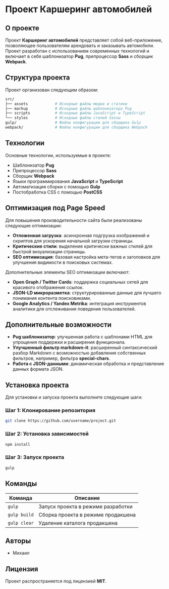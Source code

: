 # Проект Каршеринг автомобилей

## О проекте

Проект **Каршеринг автомобилей** представляет собой веб-приложение, позволяющее пользователям арендовать и заказывать автомобили. Проект разработан с использованием современных технологий и включает в себя шаблонизатор **Pug**, препроцессор **Sass** и сборщик **Webpack**.

## Структура проекта

Проект организован следующим образом:

```bash
src/
├── assets            # Исходные файлы медиа и статики
├── markup            # Исходные файлы шаблонизатора Pug
├── scripts           # Исходные файлы JavaScript и TypeScript
└── styles            # Исходные файлы стилей Sassы
gulp/                 # Файлы конфигурации для сборщика Gulp
webpack/              # Файлы конфигурации для сборщика Webpack
```

## Технологии

Основные технологии, используемые в проекте:

- Шаблонизатор **Pug**
- Препроцессор **Sass**
- Сборщик **Webpack**
- Языки программирования **JavaScript** и **TypeScript**
- Автоматизация сборки с помощью **Gulp**
- Постобработка CSS с помощью **PostCSS**

## Оптимизация под Page Speed

Для повышения производительности сайта были реализованы следующие оптимизации:

- **Отложенная загрузка**: асинхронная подгрузка изображений и скриптов для ускорения начальной загрузки страницы.
- **Критические стили**: выделение критически важных стилей для быстрой визуализации страницы.
- **SEO оптимизация**: базовая настройка мета-тегов и заголовков для улучшения видимости в поисковых системах.

Дополнительные элементы SEO оптимизации включают:

- **Open Graph / Twitter Cards**: поддержка социальных сетей для красивого отображения ссылок.
- **JSON-LD микроразметка**: структурированные данные для лучшего понимания контента поисковиками.
- **Google Analytics / Yandex Metrika**: интеграция инструментов аналитики для отслеживания поведения пользователей.

## Дополнительные возможности

- **Pug шаблонизатор**: улучшенная работа с шаблонами HTML для упрощения поддержки и расширения функционала.
- **Улучшенный фильтр markdown-it**: расширенный синтаксический разбор Markdown с возможностью добавления собственных фильтров, например, фильтра **special-chars**.
- **Работа с JSON-данными**: динамическая обработка и представление данных формата JSON.


## Установка проекта

Для установки и запуска проекта выполните следующие шаги:

### Шаг 1: Клонирование репозитория

```bash
git clone https://github.com/username/project.git
```

### Шаг 2: Установка зависимостей

```bash
npm install
```

### Шаг 3: Запуск проекта

```bash
gulp
```

## Команды

| Команда       | Описание                           |
|---------------|------------------------------------|
| `gulp`        | Запуск проекта в режиме разработки |
| `gulp build`  | Сборка проекта в режиме продакшена  |
| `gulp clear`  | Удаление каталога продакшена        |

## Авторы

- Михаил

## Лицензия

Проект распространяется под лицензией **MIT**.
